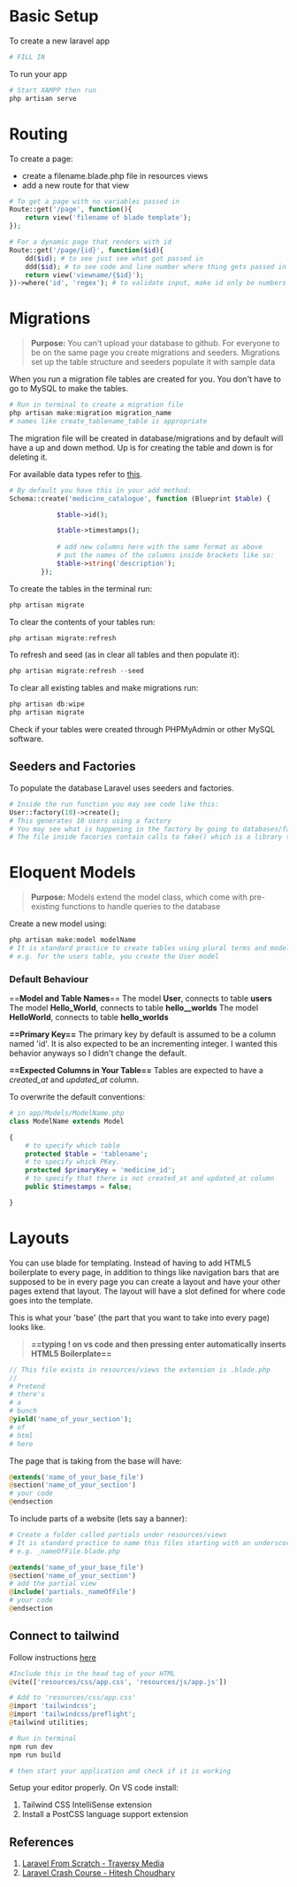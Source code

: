 # Basic Setup

To create a new laravel app

```php
# FILL IN
```

To run your app

```php
# Start XAMPP then run
php artisan serve
```

# Routing

To create a page:

- create a filename.blade.php file in resources views
- add a new route for that view

```php
# To get a page with no variables passed in
Route::get('/page', function(){
	return view('filename of blade template');
});

# For a dynamic page that renders with id
Route::get('/page/{id}', function($id){
	dd($id); # to see just see what got passed in
	ddd($id); # to see code and line number where thing gets passed in
	return view('viewname/{$id}');
})->where('id', 'regex'); # to validate input, make id only be numbers
```

# Migrations

> **Purpose:** You can't upload your database to github. For everyone to be on the same page you create migrations and seeders. Migrations set up the table structure and seeders populate it with sample data

When you run a migration file tables are created for you. You don't have to go to MySQL to make the tables.

```php
# Run in terminal to create a migration file
php artisan make:migration migration_name
# names like create_tablename_table is appropriate
```

The migration file will be created in database/migrations and by default will have a up and down method. Up is for creating the table and down is for deleting it.

For available data types refer to [this](https://laravel.com/docs/12.x/migrations#available-column-types).

```php
# By default you have this in your add method:
Schema::create('medicine_catalogue', function (Blueprint $table) {

            $table->id();

            $table->timestamps();
           
            # add new columns here with the same format as above
            # put the names of the columns inside brackets like so:
            $table->string('description');
        });
```

To create the tables in the terminal run:

```php
php artisan migrate
```

To clear the contents of your tables run:

```php
php artisan migrate:refresh
```

To refresh and seed (as in clear all tables and then populate it):

```php
php artisan migrate:refresh --seed
```

To clear all existing tables and make migrations run:

```php
php artisan db:wipe
php artisan migrate
```

Check if your tables were created through PHPMyAdmin or other MySQL software.

## Seeders and Factories

To populate the database Laravel uses seeders and factories.

```php
# Inside the run function you may see code like this:
User::factory(10)->create();
# This generates 10 users using a factory
# You may see what is happening in the factory by going to databases/factories
# The file inside facories contain calls to fake() which is a library that generates fake data to populate the database
```

# Eloquent Models

> **Purpose:** Models extend the model class, which come with pre-existing functions to handle queries to the database

Create a new model using:

```php
php artisan make:model modelName
# It is standard practice to create tables using plural terms and models using singular terms
# e.g. for the users table, you create the User model
```

### Default Behaviour

==**Model and Table Names**==
The model **User**, connects to table **users**
The model **Hello_World**, connects to table **hello\_\_worlds**
The model **HelloWorld**, connects to table **hello_worlds**

**==Primary Key==**
The primary key by default is assumed to be a column named 'id'.
It is also expected to be an incrementing integer. I wanted this behavior anyways so I didn't change the default.

**==Expected Columns in Your Table==**
Tables are expected to have a _created_at_ and _updated_at_ column.

To overwrite the default conventions:

```php
# in app/Models/ModelName.php
class ModelName extends Model

{
	# to specify which table
    protected $table = 'tablename';
	# to specify whick PKey.
    protected $primaryKey = 'medicine_id';
    # to specify that there is not created_at and updated_at column
    public $timestamps = false;

}
```

# Layouts

You can use blade for templating. Instead of having to add HTML5 boilerplate to every page, in addition to things like navigation bars that are supposed to be in every page you can create a layout and have your other pages extend that layout. The layout will have a slot defined for where code goes into the template.

This is what your 'base' (the part that you want to take into every page) looks like.

> **==typing ! on vs code and then pressing enter automatically inserts HTML5 Boilerplate==**

```php
// This file exists in resources/views the extension is .blade.php
//
# Pretend
# there's
# a
# bunch
@yield('name_of_your_section');
# of
# html
# here
```

The page that is taking from the base will have:

```php
@extends('name_of_your_base_file')
@section('name_of_your_section')
# your code
@endsection
```

To include parts of a website (lets say a banner):

```php
# Create a folder called partials under resources/views
# It is standard practice to name this files starting with an underscore
# e.g. _nameOfFile.blade.php

@extends('name_of_your_base_file')
@section('name_of_your_section')
# add the partial view
@include('partials._nameOfFile')
# your code
@endsection
```

## Connect to tailwind

Follow instructions [here](https://tailwindcss.com/docs/installation/framework-guides/laravel/vite)

```php
#Include this in the head tag of your HTML
@vite(['resources/css/app.css', 'resources/js/app.js'])

# Add to 'resources/css/app.css'
@import 'tailwindcss';
@import 'tailwindcss/preflight';
@tailwind utilities;

# Run in terminal
npm run dev
npm run build

# then start your application and check if it is working
```

Setup your editor properly. On VS code install:

1. Tailwind CSS IntelliSense extension
2. Install a PostCSS language support extension

## References

1. [Laravel From Scratch - Traversy Media](https://www.youtube.com/watch?v=MYyJ4PuL4pY)
2. [Laravel Crash Course - Hitesh Choudhary](https://www.youtube.com/watch?v=Ea1gVO53lDY)
